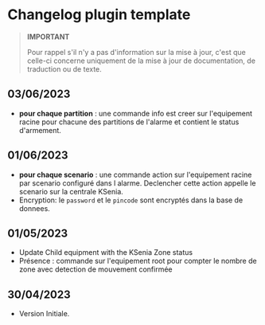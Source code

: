 # Changelog plugin template

>**IMPORTANT**
>
>Pour rappel s'il n'y a pas d'information sur la mise à jour, c'est que celle-ci concerne uniquement de la mise à jour de documentation, de traduction ou de texte.

## 03/06/2023
- **pour chaque partition** : une commande info est creer sur l'equipement racine pour chacune des partitions de l'alarme et contient le status d'armement.

## 01/06/2023
- **pour chaque scenario** : une commande action sur l'equipement racine par scenario configuré dans l alarme. Declencher cette action appelle le scenario sur la centrale KSenia.
- Encryption: le `password` et le `pincode` sont encryptés dans la base de donnees.

## 01/05/2023

- Update Child equipment with the KSenia Zone status
- Présence : commande sur l'equipement root pour compter le nombre de zone avec detection de mouvement confirmée

## 30/04/2023

- Version Initiale.

